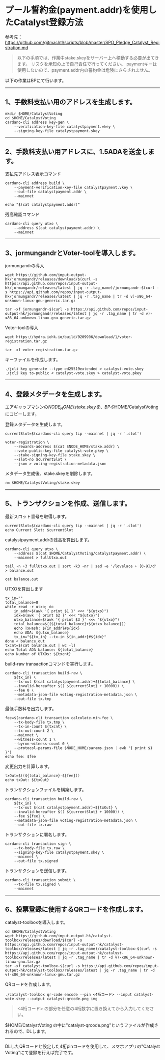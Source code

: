# プール誓約金(payment.addr)を使用したCatalyst登録方法
参考先：
https://github.com/gitmachtl/scripts/blob/master/SPO_Pledge_Catalyst_Registration.md


>以下の手順では、作業中stake.skeyをサーバー上へ移動する必要が出てきます。
>リスクを承知の上で自己責任で行ってください。
>paymentキーは使用しないので、payment.addr内の誓約金は危険にさらされません。

以下の作業はBPにて行います。
___
## 1、手数料支払い用のアドレスを生成します。

```
mkdir $HOME/CatalystVoting
cd $HOME/CatalystVoting
cardano-cli address key-gen \
    --verification-key-file catalystpayment.vkey \
    --signing-key-file catalystpayment.skey

```

___
## 2、手数料支払い用アドレスに、1.5ADAを送金します。
支払先アドレス表示コマンド
```
cardano-cli address build \
    --payment-verification-key-file catalystpayment.vkey \
    --out-file catalystpayment.addr \
    --mainnet

echo "$(cat catalystpayment.addr)"

```

残高確認コマンド
```
cardano-cli query utxo \
    --address $(cat catalystpayment.addr) \
    --mainnet

```
___
## 3、jormungandrとVoter-toolを導入します。
jormungandrの導入
```
wget https://github.com/input-output-hk/jormungandr/releases/download/$(curl -s https://api.github.com/repos/input-output-hk/jormungandr/releases/latest | jq -r .tag_name)/jormungandr-$(curl -s https://api.github.com/repos/input-output-hk/jormungandr/releases/latest | jq -r .tag_name | tr -d v)-x86_64-unknown-linux-gnu-generic.tar.gz

tar -xf jormungandr-$(curl -s https://api.github.com/repos/input-output-hk/jormungandr/releases/latest | jq -r .tag_name | tr -d v)-x86_64-unknown-linux-gnu-generic.tar.gz

```
Voter-toolの導入
```
wget https://hydra.iohk.io/build/9209906/download/1/voter-registration.tar.gz

tar -xf voter-registration.tar.gz

```

キーファイルを作成します。
```
./jcli key generate --type ed25519extended > catalyst-vote.skey
./jcli key to-public < catalyst-vote.skey > catalyst-vote.pkey

```
___
## 4、登録メタデータを生成します。
エアギャップマシンの$NODE_HOME/stake.skeyを、BPの$HOME/CatalystVotingにコピーします。


登録メタデータを生成します。
```
currentSlot=$(cardano-cli query tip --mainnet | jq -r '.slot')

voter-registration \
    --rewards-address $(cat $NODE_HOME/stake.addr) \
    --vote-public-key-file catalyst-vote.pkey \
    --stake-signing-key-file stake.skey \
    --slot-no $currentSlot \
    --json > voting-registration-metadata.json

```

メタデータ生成後、stake.skeyを削除します。
```
rm $HOME/CatalystVoting/stake.skey
```
___
## 5、トランザクションを作成、送信します。

最新スロット番号を取得します。
```
currentSlot=$(cardano-cli query tip --mainnet | jq -r '.slot')
echo Current Slot: $currentSlot

```

catalystpayment.addrの残高を算出します。
```
cardano-cli query utxo \
    --address $(cat $HOME/CatalystVoting/catalystpayment.addr) \
    --mainnet > fullUtxo.out

tail -n +3 fullUtxo.out | sort -k3 -nr | sed -e '/lovelace + [0-9]/d' > balance.out

cat balance.out

```

UTXOを算出します
```
tx_in=""
total_balance=0
while read -r utxo; do
    in_addr=$(awk '{ print $1 }' <<< "${utxo}")
    idx=$(awk '{ print $2 }' <<< "${utxo}")
    utxo_balance=$(awk '{ print $3 }' <<< "${utxo}")
    total_balance=$((${total_balance}+${utxo_balance}))
    echo TxHash: ${in_addr}#${idx}
    echo ADA: ${utxo_balance}
    tx_in="${tx_in} --tx-in ${in_addr}#${idx}"
done < balance.out
txcnt=$(cat balance.out | wc -l)
echo Total ADA balance: ${total_balance}
echo Number of UTXOs: ${txcnt}

```

build-raw transactionコマンドを実行します。
```
cardano-cli transaction build-raw \
    ${tx_in} \
    --tx-out $(cat catalystpayment.addr)+${total_balance} \
    --invalid-hereafter $(( ${currentSlot} + 10000)) \
    --fee 0 \
    --metadata-json-file voting-registration-metadata.json \
    --out-file tx.tmp

```

最低手数料を出力します。
```
fee=$(cardano-cli transaction calculate-min-fee \
    --tx-body-file tx.tmp \
    --tx-in-count ${txcnt} \
    --tx-out-count 2 \
    --mainnet \
    --witness-count 1 \
    --byron-witness-count 0 \
    --protocol-params-file $NODE_HOME/params.json | awk '{ print $1 }')
echo fee: $fee

```

変更出力を計算します。
```
txOut=$((${total_balance}-${fee}))
echo txOut: ${txOut}

```

トランザクションファイルを構築します。
```
cardano-cli transaction build-raw \
    ${tx_in} \
    --tx-out $(cat catalystpayment.addr)+${txOut} \
    --invalid-hereafter $(( ${currentSlot} + 10000)) \
    --fee ${fee} \
    --metadata-json-file voting-registration-metadata.json \
    --out-file tx.raw

```

トランザクションに署名します。
```
cardano-cli transaction sign \
    --tx-body-file tx.raw \
    --signing-key-file catalystpayment.skey \
    --mainnet \
    --out-file tx.signed

```

トランザクションを送信します。
```
cardano-cli transaction submit \
    --tx-file tx.signed \
    --mainnet

```
___
## 6、投票登録に使用するQRコードを作成します。

catalyst-toolboxを導入します。
```
cd $HOME/CatalystVoting
wget https://github.com/input-output-hk/catalyst-toolbox/releases/download/$(curl -s https://api.github.com/repos/input-output-hk/catalyst-toolbox/releases/latest | jq -r .tag_name)/catalyst-toolbox-$(curl -s https://api.github.com/repos/input-output-hk/catalyst-toolbox/releases/latest | jq -r .tag_name | tr -d v)-x86_64-unknown-linux-gnu.tar.gz
tar -xf catalyst-toolbox-$(curl -s https://api.github.com/repos/input-output-hk/catalyst-toolbox/releases/latest | jq -r .tag_name | tr -d v)-x86_64-unknown-linux-gnu.tar.gz

```

QRコードを作成します。
```
./catalyst-toolbox qr-code encode --pin <4桁コード> --input catalyst-vote.skey --output catalyst-qrcode.png img

```
> <4桁コード> の部分を任意の4桁数字に置き換えてから入力してください。

 

$HOME/CatalystVoting の中に"catalyst-qrcode.png"というファイルが作成されるので、DLします。
___ 
DLしたQRコードと設定した4桁pinコードを使用して、スマホアプリの"Catalyst Voting"にて登録を行えば完了です。


